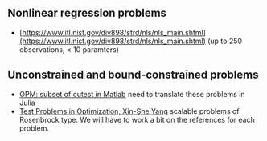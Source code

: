 ## Nonlinear regression problems

- [https://www.itl.nist.gov/div898/strd/nls/nls_main.shtml](https://www.itl.nist.gov/div898/strd/nls/nls_main.shtml) (up to 250 observations, < 10 paramters)

## Unconstrained and bound-constrained problems

- [OPM: subset of cutest in Matlab](http://www.optimization-online.org/DB_HTML/2021/12/8720.html) need to translate these problems in Julia
- [Test Problems in Optimization, Xin-She Yang](https://arxiv.org/abs/1008.0549) scalable problems of Rosenbrock type. We will have to work a bit on the references for each problem.